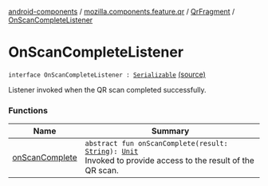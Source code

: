 [android-components](../../../index.md) / [mozilla.components.feature.qr](../../index.md) / [QrFragment](../index.md) / [OnScanCompleteListener](./index.md)

# OnScanCompleteListener

`interface OnScanCompleteListener : `[`Serializable`](https://developer.android.com/reference/java/io/Serializable.html) [(source)](https://github.com/mozilla-mobile/android-components/blob/master/components/feature/qr/src/main/java/mozilla/components/feature/qr/QrFragment.kt#L103)

Listener invoked when the QR scan completed successfully.

### Functions

| Name | Summary |
|---|---|
| [onScanComplete](on-scan-complete.md) | `abstract fun onScanComplete(result: `[`String`](https://kotlinlang.org/api/latest/jvm/stdlib/kotlin/-string/index.html)`): `[`Unit`](https://kotlinlang.org/api/latest/jvm/stdlib/kotlin/-unit/index.html)<br>Invoked to provide access to the result of the QR scan. |
